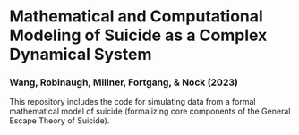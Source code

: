 # Mathematical and Computational Modeling of Suicide as a Complex Dynamical System

### Wang, Robinaugh, Millner, Fortgang, & Nock (2023) 

This repository includes the code for simulating data from a formal mathematical model of suicide (formalizing core components of the General Escape Theory of Suicide). 
